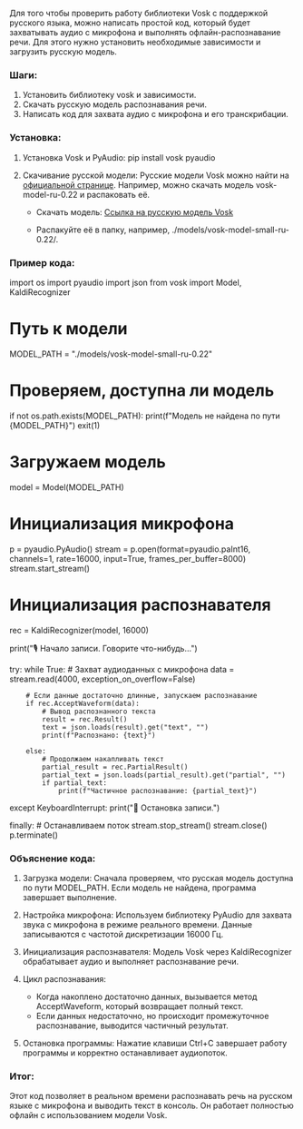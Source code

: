 Для того чтобы проверить работу библиотеки Vosk с поддержкой русского языка, можно написать простой код, который будет захватывать аудио с микрофона и выполнять офлайн-распознавание речи. Для этого нужно установить необходимые зависимости и загрузить русскую модель.

### Шаги:
1. Установить библиотеку vosk и зависимости.
2. Скачать русскую модель распознавания речи.
3. Написать код для захвата аудио с микрофона и его транскрибации.

### Установка:

1. Установка Vosk и PyAudio:
      pip install vosk pyaudio
   

2. Скачивание русской модели:
   Русские модели Vosk можно найти на [официальной странице](https://alphacephei.com/vosk/models). Например, можно скачать модель vosk-model-ru-0.22 и распаковать её.

   - Скачать модель:
     [Ссылка на русскую модель Vosk](https://alphacephei.com/vosk/models/vosk-model-small-ru-0.22.zip)

   - Распакуйте её в папку, например, ./models/vosk-model-small-ru-0.22/.

### Пример кода:

import os
import pyaudio
import json
from vosk import Model, KaldiRecognizer

# Путь к модели
MODEL_PATH = "./models/vosk-model-small-ru-0.22"

# Проверяем, доступна ли модель
if not os.path.exists(MODEL_PATH):
    print(f"Модель не найдена по пути {MODEL_PATH}")
    exit(1)

# Загружаем модель
model = Model(MODEL_PATH)

# Инициализация микрофона
p = pyaudio.PyAudio()
stream = p.open(format=pyaudio.paInt16, channels=1, rate=16000, input=True, frames_per_buffer=8000)
stream.start_stream()

# Инициализация распознавателя
rec = KaldiRecognizer(model, 16000)

print("🎙 Начало записи. Говорите что-нибудь...")

try:
    while True:
        # Захват аудиоданных с микрофона
        data = stream.read(4000, exception_on_overflow=False)

        # Если данные достаточно длинные, запускаем распознавание
        if rec.AcceptWaveform(data):
            # Вывод распознанного текста
            result = rec.Result()
            text = json.loads(result).get("text", "")
            print(f"Распознано: {text}")

        else:
            # Продолжаем накапливать текст
            partial_result = rec.PartialResult()
            partial_text = json.loads(partial_result).get("partial", "")
            if partial_text:
                print(f"Частичное распознавание: {partial_text}")

except KeyboardInterrupt:
    print("🛑 Остановка записи.")

finally:
    # Останавливаем поток
    stream.stop_stream()
    stream.close()
    p.terminate()

### Объяснение кода:
1. Загрузка модели: Сначала проверяем, что русская модель доступна по пути MODEL_PATH. Если модель не найдена, программа завершает выполнение.
   
2. Настройка микрофона: Используем библиотеку PyAudio для захвата звука с микрофона в режиме реального времени. Данные записываются с частотой дискретизации 16000 Гц.

3. Инициализация распознавателя: Модель Vosk через KaldiRecognizer обрабатывает аудио и выполняет распознавание речи.

4. Цикл распознавания:
   - Когда накоплено достаточно данных, вызывается метод AcceptWaveform, который возвращает полный текст.
   - Если данных недостаточно, но происходит промежуточное распознавание, выводится частичный результат.

5. Остановка программы: Нажатие клавиши Ctrl+C завершает работу программы и корректно останавливает аудиопоток.

### Итог:
Этот код позволяет в реальном времени распознавать речь на русском языке с микрофона и выводить текст в консоль. Он работает полностью офлайн с использованием модели Vosk.

